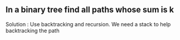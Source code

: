 ## In a binary tree find all paths whose sum is k

Solution : Use backtracking and recursion. We need a stack to help backtracking
the path


